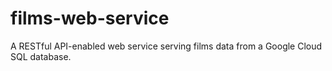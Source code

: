 # films-web-service
 A RESTful API-enabled web service serving films data from a Google Cloud SQL database.
